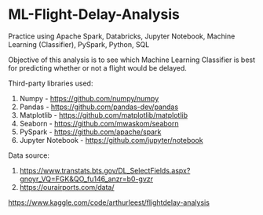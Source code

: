 # ML-Flight-Delay-Analysis

Practice using Apache Spark, Databricks, Jupyter Notebook, Machine Learning (Classifier), PySpark, Python, SQL

Objective of this analysis is to see which Machine Learning Classifier is best for predicting whether or not a flight would be delayed.

Third-party libraries used:
1. Numpy - https://github.com/numpy/numpy
2. Pandas - https://github.com/pandas-dev/pandas
3. Matplotlib - https://github.com/matplotlib/matplotlib
4. Seaborn - https://github.com/mwaskom/seaborn
5. PySpark - https://github.com/apache/spark
6. Jupyter Notebook - https://github.com/jupyter/notebook

Data source:
1. https://www.transtats.bts.gov/DL_SelectFields.aspx?gnoyr_VQ=FGK&QO_fu146_anzr=b0-gvzr
2. https://ourairports.com/data/

https://www.kaggle.com/code/arthurleest/flightdelay-analysis
